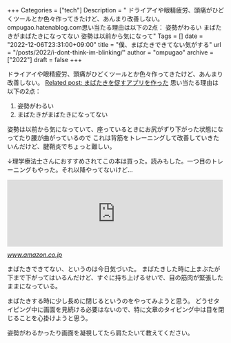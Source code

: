 +++
Categories = ["tech"]
Description = " ドライアイや眼精疲労、頭痛がひどくツールとか色々作ってきたけど、あんまり改善しない。ompugao.hatenablog.com思い当たる理由は以下の2点：   姿勢がわるい  まばたきがまばたきになってない   姿勢は以前から気になって"
Tags = []
date = "2022-12-06T23:31:00+09:00"
title = "僕、まばたきできてない気がする"
url = "/posts/2022/i-dont-think-im-blinking/"
author = "ompugao"
archive = ["2022"]
draft = false
+++

<body>
<p>ドライアイや眼精疲労、頭痛がひどくツールとか色々作ってきたけど、あんまり改善しない。
<a href="{{% ref path=\"/posts/2022/made-a-blinking-reminder-app/\"%}}">Related post: まばたきを促すアプリを作った</a>
思い当たる理由は以下の2点：</p>

<ol>
<li>姿勢がわるい</li>
<li>まばたきがまばたきになってない</li>
</ol>


<p>姿勢は以前から気になっていて、座っているときにお尻がずり下がった状態になってたり腰が曲がっているので
これは背筋をトレーニングして改善していきたいんだけど、腱鞘炎でちょっと難しい。</p>

<p>↓理学療法士さんにおすすめされてこの本は買った。読みもした。一つ目のトレーニングもやった。それ以降やってないけど…</p>

<p><iframe src="https://hatenablog-parts.com/embed?url=https%3A%2F%2Fwww.amazon.co.jp%2F%25E3%2583%2597%25E3%2583%25AA%25E3%2582%25BA%25E3%2583%258A%25E3%2583%25BC%25E3%2583%25BB%25E3%2583%2588%25E3%2583%25AC%25E3%2583%25BC%25E3%2583%258B%25E3%2583%25B3%25E3%2582%25B0-%25E5%259C%25A7%25E5%2580%2592%25E7%259A%2584%25E3%2581%25AA%25E5%25BC%25B7%25E3%2581%2595%25E3%2582%2592%25E6%2589%258B%25E3%2581%25AB%25E5%2585%25A5%25E3%2582%258C%25E3%2582%258B%25E7%25A9%25B6%25E6%25A5%25B5%25E3%2581%25AE%25E8%2587%25AA%25E9%2587%258D%25E7%25AD%258B%25E3%2583%2588%25E3%2583%25AC-%25E3%2583%259D%25E3%2583%25BC%25E3%2583%25AB%25E3%2583%25BB%25E3%2582%25A6%25E3%2582%25A8%25E3%2582%25A4%25E3%2583%2589-ebook%2Fdp%2FB0746H85JW%2Fref%3Dsr_1_1%3Fkeywords%3D%25E3%2583%2597%25E3%2583%25AA%25E3%2582%25BA%25E3%2583%258A%25E3%2583%25BC%25E3%2583%2588%25E3%2583%25AC%25E3%2583%25BC%25E3%2583%258B%25E3%2583%25B3%25E3%2582%25B0%26qid%3D1670336602%26sprefix%3D%25E3%2581%25B7%25E3%2582%258A%25E3%2581%259A%25E3%2581%25AA%25E3%2583%25BC%252Caps%252C446%26sr%3D8-1" title="プリズナー・トレーニング 圧倒的な強さを手に入れる究極の自重筋トレ | ポール・ウエイド, 山田 雅久 | スポーツ | Kindleストア | Amazon" class="embed-card embed-webcard" scrolling="no" frameborder="0" style="display: block; width: 100%; height: 155px; max-width: 500px; margin: 10px 0px;" loading="lazy"></iframe><cite class="hatena-citation"><a href="https://www.amazon.co.jp/%E3%83%97%E3%83%AA%E3%82%BA%E3%83%8A%E3%83%BC%E3%83%BB%E3%83%88%E3%83%AC%E3%83%BC%E3%83%8B%E3%83%B3%E3%82%B0-%E5%9C%A7%E5%80%92%E7%9A%84%E3%81%AA%E5%BC%B7%E3%81%95%E3%82%92%E6%89%8B%E3%81%AB%E5%85%A5%E3%82%8C%E3%82%8B%E7%A9%B6%E6%A5%B5%E3%81%AE%E8%87%AA%E9%87%8D%E7%AD%8B%E3%83%88%E3%83%AC-%E3%83%9D%E3%83%BC%E3%83%AB%E3%83%BB%E3%82%A6%E3%82%A8%E3%82%A4%E3%83%89-ebook/dp/B0746H85JW/ref=sr_1_1?keywords=%E3%83%97%E3%83%AA%E3%82%BA%E3%83%8A%E3%83%BC%E3%83%88%E3%83%AC%E3%83%BC%E3%83%8B%E3%83%B3%E3%82%B0&amp;qid=1670336602&amp;sprefix=%E3%81%B7%E3%82%8A%E3%81%9A%E3%81%AA%E3%83%BC%2Caps%2C446&amp;sr=8-1">www.amazon.co.jp</a></cite></p>

<p>まばたきできてない、というのは今日気づいた。
まばたきした時に上まぶたが下まで下がってはいるんだけど、すぐに持ち上げるせいで、目の筋肉が緊張したままになっている。</p>

<p>まばたきする時に少し長めに閉じるというのをやってみようと思う。
どうせタイピング中に画面を見続ける必要はないので、特に文章のタイピング中は目を閉じることを心掛けようと思う。</p>

<p>姿勢がわるかったり画面を凝視してたら肩たたいて教えてください。</p>
</body>
